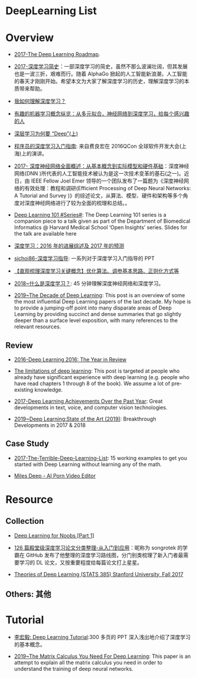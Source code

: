 # DeepLearning List

# Overview

- [2017-The Deep Learning Roadmap](https://medium.com/intuitionmachine/the-deep-learning-roadmap-f0b4cac7009a).

- [2017-深度学习简史](http://6me.us/d3t)：一部深度学习的简史，虽然不那么波澜壮阔，但其发展也是一波三折，艰难而行。随着 AlphaGo 掀起的人工智能新浪潮，人工智能的春天才刚刚开始。希望本文为大家了解深度学习的历史，理解深度学习的本质带来帮助。

- [我如何理解深度学习？](http://www.afenxi.com/post/38176)

- [有趣的机器学习概念纵览：从多元拟合，神经网络到深度学习，给每个感兴趣的人](https://segmentfault.com/a/1190000005746236)

- [深层学习为何要 “Deep”(上)](https://zhuanlan.zhihu.com/p/22888385)

- [程序员的深度学习入门指南](http://mp.weixin.qq.com/s?__biz=MzA4ODMwMDcxMQ==&mid=2650891687&idx=1&sn=5cacb7cc40907c4b3080f95a2f007396&chksm=8bd9886fbcae0179ffb26e77cf448827870827fb24c3b4c6df7889f46ae59955f278eccba19a&mpshare=1&scene=2&srcid=1107xRQnB44aPEpI8Tvtatls&from=timeline&isappinstalled=0#wechat_redirect): 来自费良宏在 2016QCon 全球软件开发大会(上海)上的演讲。

- [2017- 深度神经网络全面概述：从基本概念到实际模型和硬件基础](https://parg.co/bC6)：深度神经网络(DNN )所代表的人工智能技术被认为是这一次技术变革的基石(之一)。近日，由 IEEE Fellow Joel Emer 领导的一个团队发布了一篇题为《深度神经网络的有效处理：教程和调研(Efficient Processing of Deep Neural Networks: A Tutorial and Survey )》的综述论文，从算法、模型、硬件和架构等多个角度对深度神经网络进行了较为全面的梳理和总结。。

- [Deep Learning 101 #Series#](http://beamandrew.github.io/deeplearning/2017/02/23/deep_learning_101_part1.html): The Deep Learning 101 series is a companion piece to a talk given as part of the Department of Biomedical Informatics @ Harvard Medical School ‘Open Insights’ series. Slides for the talk are available here

- [深度学习：2016 年的进展综述及 2017 年的预测 ](http://mp.weixin.qq.com/s?__biz=MzA5NzkxMzg1Nw==&mid=2653161579&idx=1&sn=e1d157cb4c6e9610be78ebf79eb4379c&chksm=8b493505bc3ebc1323b2d0a673e479d4bb9321748c62c9ad613260936849ea76c48902249868#rd)

- [sjchoi86-深度学习指导](https://github.com/sjchoi86/dl_tutorials): 一系列对于深度学习入门指导的 PPT

- [【直观梳理深度学习关键概念】优化算法、调参基本思路、正则化方式等](https://mp.weixin.qq.com/s/GYno7htF_-Hw4UN_Nc2etg)

- [2018~什么是深度学习？](http://staff.ustc.edu.cn/~lgliu/Resources/DL/What_is_DeepLearning.html?from=timeline&isappinstalled=0): 45 分钟理解深度神经网络和深度学习。

- [2019~The Decade of Deep Learning](https://bmk.sh/2019/12/31/The-Decade-of-Deep-Learning/): This post is an overview of some the most influential Deep Learning papers of the last decade. My hope is to provide a jumping-off point into many disparate areas of Deep Learning by providing succinct and dense summaries that go slightly deeper than a surface level exposition, with many references to the relevant resources.

## Review

- [2016-Deep Learning 2016: The Year in Review](http://www.deeplearningweekly.com/blog/deep-learning-2016-the-year-in-review)

- [The limitations of deep learning](https://blog.keras.io/the-limitations-of-deep-learning.html): This post is targeted at people who already have significant experience with deep learning (e.g. people who have read chapters 1 through 8 of the book). We assume a lot of pre-existing knowledge.

- [2017-Deep Learning Achievements Over the Past Year](https://parg.co/UCI): Great developments in text, voice, and computer vision technologies.

- [2019~Deep Learning:State of the Art (2019)](https://www.dropbox.com/s/v3rq3895r05xick/deep_learning_state_of_the_art.pdf?dl=0): Breakthrough Developments in 2017 & 2018

## Case Study

- [2017-The-Terrible-Deep-Learning-List](https://github.com/samdeeplearning/The-Terrible-Deep-Learning-List): 15 working examples to get you started with Deep Learning without learning any of the math.

- [Miles Deep - AI Porn Video Editor](https://github.com/ryanjay0/miles-deep)

# Resource

## Collection

- [Deep Learning for Noobs [Part 1]](https://hackernoon.com/supervised-deep-learning-in-image-classification-for-noobs-part-1-9f831b6d430d#.byiv0mk3u)

- [126 篇殿堂级深度学习论文分类整理-从入门到应用](https://zhuanlan.zhihu.com/p/25549497)：昵称为 songrotek 的学霸在 GitHub 发布了他整理的深度学习路线图，分门别类梳理了新入门者最需要学习的 DL 论文，又按重要程度给每篇论文打上星星。

- [Theories of Deep Learning (STATS 385) Stanford University, Fall 2017](https://stats385.github.io/)

## Others: 其他

# Tutorial

- [李宏毅: Deep Learning Tutorial](https://drive.wps.cn/view/l/a034b6d643e7455fa1b533ded239acd1):300 多页的 PPT 深入浅出地介绍了深度学习的基本概念。

- [2019~The Matrix Calculus You Need For Deep Learning](https://explained.ai/matrix-calculus/index.html): This paper is an attempt to explain all the matrix calculus you need in order to understand the training of deep neural networks.
